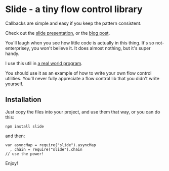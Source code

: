 # Slide - a tiny flow control library

Callbacks are simple and easy if you keep the pattern consistent.

Check out the [slide
presentation](http://github.com/isaacs/slide-flow-control/raw/master/nodejs-controlling-flow.pdf),
or the [blog post](http://howto.no.de/flow-control-in-npm).

You'll laugh when you see how little code is actually in this thing.
It's so not-enterprisey, you won't believe it.  It does almost nothing,
but it's super handy.

I use this util in [a real world program](http://npmjs.org/).

You should use it as an example of how to write your own flow control
utilities.  You'll never fully appreciate a flow control lib that you
didn't write yourself.

## Installation

Just copy the files into your project, and use them that way, or
you can do this:

    npm install slide

and then:

    var asyncMap = require("slide").asyncMap
      , chain = require("slide").chain
    // use the power!

Enjoy!
